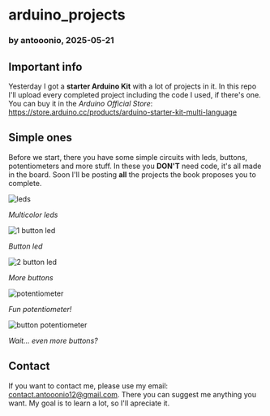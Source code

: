 # arduino_projects

### by antooonio, 2025-05-21

## Important info
Yesterday I got a **starter Arduino Kit** with a lot of projects in it. In this repo I'll upload every completed project including the code I used, if there's one. 
You can buy it in the _Arduino Official Store_: https://store.arduino.cc/products/arduino-starter-kit-multi-language

## Simple ones
Before we start, there you have some simple circuits with leds, buttons, potentiometers and more stuff. In these you **DON'T** need code, it's all made in the board.
Soon I'll be posting **all** the projects the book proposes you to complete.

![leds](https://github.com/user-attachments/assets/452b118d-19a3-4b81-8032-1aecfbdc05a6)

*Multicolor leds*


![1 button led](https://github.com/user-attachments/assets/99bba0d0-145e-4fbb-9cc9-e19fd5a5e58f)

*Button led*


![2 button led](https://github.com/user-attachments/assets/e5f6124b-b415-4523-be56-fb5dad955ccc)

*More buttons*


![potentiometer](https://github.com/user-attachments/assets/a1f4483c-61de-456f-84cd-6575d562db2f)

*Fun potentiometer!*


![button potentiometer](https://github.com/user-attachments/assets/846a0c8d-a794-41f4-9755-c53e7462ed4b)

*Wait... even more buttons?*


## Contact
If you want to contact me, please use my email: contact.antooonio12@gmail.com. There you can suggest me anything you want.
My goal is to learn a lot, so I'll apreciate it.
